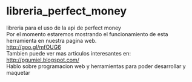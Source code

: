 # libreria_perfect_money
libreria para el uso de la api de perfect money <br>
Por el momento estaremos mostrando el funcionamiento de esta herramienta en nuestra pagina web.<br>
http://goo.gl/mfOUG6<br>
Tambien puede ver mas articulos interesantes en:<br>
http://pgumiel.blogspot.com/<br>
Hablo sobre programacion web y herramientas para poder desarrollar y maquetar
